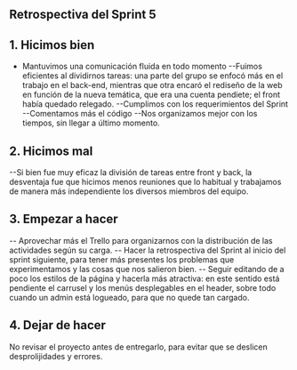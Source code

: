 ## Retrospectiva del Sprint 5


## 1. Hicimos bien
* Mantuvimos una comunicación fluida en todo momento
--Fuimos eficientes al dividirnos tareas: una parte del grupo se enfocó más en el trabajo en el back-end, mientras que otra encaró el rediseño de la web en función de la nueva temática, que era una cuenta pendiete; el front había quedado relegado. 
--Cumplimos con los requerimientos del Sprint
--Comentamos más el código
--Nos organizamos mejor con los tiempos, sin llegar a último momento.

## 2. Hicimos mal
--Si bien fue muy eficaz la división de tareas entre front y back, la desventaja fue que hicimos menos reuniones que lo habitual y trabajamos de manera más independiente los diversos miembros del equipo. 

## 3. Empezar a hacer
-- Aprovechar más el Trello para organizarnos con la distribución de las actividades según su carga. 
-- Hacer la retrospectiva del Sprint al inicio del sprint siguiente, para tener más presentes los problemas que experimentamos y las cosas que nos salieron bien. 
-- Seguir editando de a poco los estilos de la página y hacerla más atractiva: en este sentido está pendiente el carrusel y los menús desplegables en el header, sobre todo cuando un admin está logueado, para que no quede tan cargado. 

## 4. Dejar de hacer
No revisar el proyecto antes de entregarlo, para evitar que se deslicen desprolijidades y errores. 
